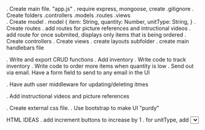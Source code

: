 . Create main file. "app.js"
        . require express, mongoose, create .gitignore
. Create folders
        .controllers
        .models
        .routes
        .views        
. Create model
        . model {
            item: String,
            quantity: Number,
            unitType: String,
        }
. Create routes
        . add routes for picture references and intructional videos
        . add route for once submited, displays only items that is being ordered
. Create controllers
. Create views
        . create layouts subfolder
        . create main handlebars file

. Write and export CRUD functions
. Add inventory
. Write code to track inventory
. Write code to order more items when quantity is low
. Send out via email. Have a form field to send to any email in the UI


. Have auth user middleware for updating/deleting itmes

. Add instructional videos and picture references 

. Create external css file.
. Use bootstrap to make UI "purdy"

HTML IDEAS
. add increment buttons to increase by 1
. for unitType, add <select> for cases, pieces, bags

